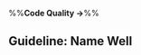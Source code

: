 <link rel="stylesheet" href="{{baseUrl}}/css/textbook.css">

<div class="website-content">

%%**Code Quality &rarr;**%%

## Guideline: Name Well

<div id="main">

<include src="introduction/embed.md" />
<include src="basic/embed.md" />
<include src="intermediate/embed.md" />

</div>

</div>
